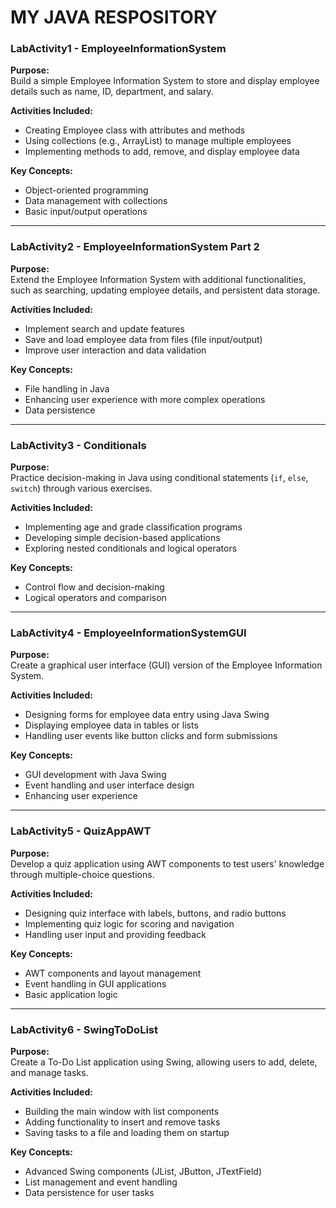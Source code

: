 # MY JAVA RESPOSITORY

### **LabActivity1 - EmployeeInformationSystem**

**Purpose:**  
Build a simple Employee Information System to store and display employee details such as name, ID, department, and salary.

**Activities Included:**  
- Creating Employee class with attributes and methods  
- Using collections (e.g., ArrayList) to manage multiple employees  
- Implementing methods to add, remove, and display employee data

**Key Concepts:**  
- Object-oriented programming  
- Data management with collections  
- Basic input/output operations

---

### **LabActivity2 - EmployeeInformationSystem Part 2**

**Purpose:**  
Extend the Employee Information System with additional functionalities, such as searching, updating employee details, and persistent data storage.

**Activities Included:**  
- Implement search and update features  
- Save and load employee data from files (file input/output)  
- Improve user interaction and data validation

**Key Concepts:**  
- File handling in Java  
- Enhancing user experience with more complex operations  
- Data persistence

---

### **LabActivity3 - Conditionals**

**Purpose:**  
Practice decision-making in Java using conditional statements (`if`, `else`, `switch`) through various exercises.

**Activities Included:**  
- Implementing age and grade classification programs  
- Developing simple decision-based applications  
- Exploring nested conditionals and logical operators

**Key Concepts:**  
- Control flow and decision-making  
- Logical operators and comparison

---

### **LabActivity4 - EmployeeInformationSystemGUI**

**Purpose:**  
Create a graphical user interface (GUI) version of the Employee Information System.

**Activities Included:**  
- Designing forms for employee data entry using Java Swing  
- Displaying employee data in tables or lists  
- Handling user events like button clicks and form submissions

**Key Concepts:**  
- GUI development with Java Swing  
- Event handling and user interface design  
- Enhancing user experience

---

### **LabActivity5 - QuizAppAWT**

**Purpose:**  
Develop a quiz application using AWT components to test users' knowledge through multiple-choice questions.

**Activities Included:**  
- Designing quiz interface with labels, buttons, and radio buttons  
- Implementing quiz logic for scoring and navigation  
- Handling user input and providing feedback

**Key Concepts:**  
- AWT components and layout management  
- Event handling in GUI applications  
- Basic application logic

---

### **LabActivity6 - SwingToDoList**

**Purpose:**  
Create a To-Do List application using Swing, allowing users to add, delete, and manage tasks.

**Activities Included:**  
- Building the main window with list components  
- Adding functionality to insert and remove tasks  
- Saving tasks to a file and loading them on startup

**Key Concepts:**  
- Advanced Swing components (JList, JButton, JTextField)  
- List management and event handling  
- Data persistence for user tasks
